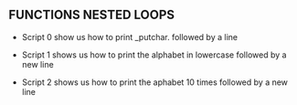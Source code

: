 ## FUNCTIONS NESTED LOOPS

* Script 0 show us how to print _putchar. followed by a line

* Script 1 shows us how to print the alphabet in lowercase followed by a new line 

* Script 2 shows us how to print the aphabet 10 times followed by a new line 
